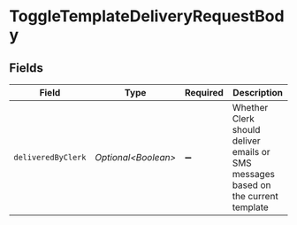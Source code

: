 # ToggleTemplateDeliveryRequestBody


## Fields

| Field                                                                             | Type                                                                              | Required                                                                          | Description                                                                       |
| --------------------------------------------------------------------------------- | --------------------------------------------------------------------------------- | --------------------------------------------------------------------------------- | --------------------------------------------------------------------------------- |
| `deliveredByClerk`                                                                | *Optional\<Boolean>*                                                              | :heavy_minus_sign:                                                                | Whether Clerk should deliver emails or SMS messages based on the current template |